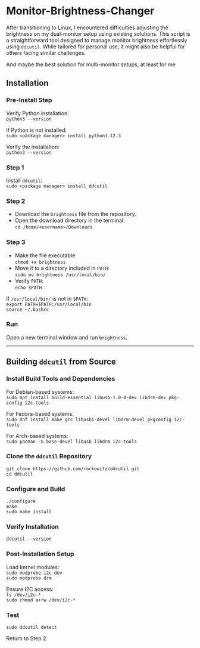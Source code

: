 # Monitor-Brightness-Changer
After transitioning to Linux, I encountered difficulties adjusting the brightness on my dual-monitor setup using existing solutions. This script is a straightforward tool designed to manage monitor brightness effortlessly using `ddcutil`. While tailored for personal use, it might also be helpful for others facing similar challenges.

And maybe the best solution for multi-monitor setups, at least for me

## Installation

### Pre-Install Step
Verify Python installation:  
`python3 --version`  

If Python is not installed:  
`sudo <package manager> install python3.12.3`  

Verify the installation:  
`python3 --version`  

### Step 1
Install `ddcutil`:  
`sudo <package manager> install ddcutil`  

### Step 2
- Download the `brightness` file from the repository.  
- Open the download directory in the terminal:  
  `cd /home/<username>/Downloads`  

### Step 3
- Make the file executable:  
  `chmod +x brightness`  
- Move it to a directory included in `PATH`:  
  `sudo mv brightness /usr/local/bin/`  
- Verify `PATH`:  
  `echo $PATH`  

If `/usr/local/bin/` is not in `$PATH`:  
`export PATH=$PATH:/usr/local/bin`  
`source ~/.bashrc`  

### Run
Open a new terminal window and run `brightness`.  

---

## Building `ddcutil` from Source

### Install Build Tools and Dependencies
For Debian-based systems:  
`sudo apt install build-essential libusb-1.0-0-dev libdrm-dev pkg-config i2c-tools`  

For Fedora-based systems:  
`sudo dnf install make gcc libusb1-devel libdrm-devel pkgconfig i2c-tools`  

For Arch-based systems:  
`sudo pacman -S base-devel libusb libdrm i2c-tools`  

### Clone the `ddcutil` Repository
`git clone https://github.com/rockowitz/ddcutil.git`  
`cd ddcutil`  

### Configure and Build
`./configure`  
`make`  
`sudo make install`  

### Verify Installation
`ddcutil --version`  

### Post-Installation Setup
Load kernel modules:  
`sudo modprobe i2c-dev`  
`sudo modprobe drm`  

Ensure I2C access:  
`ls /dev/i2c-*`  
`sudo chmod a+rw /dev/i2c-*`  

### Test
`sudo ddcutil detect`  

Return to Step 2.  
